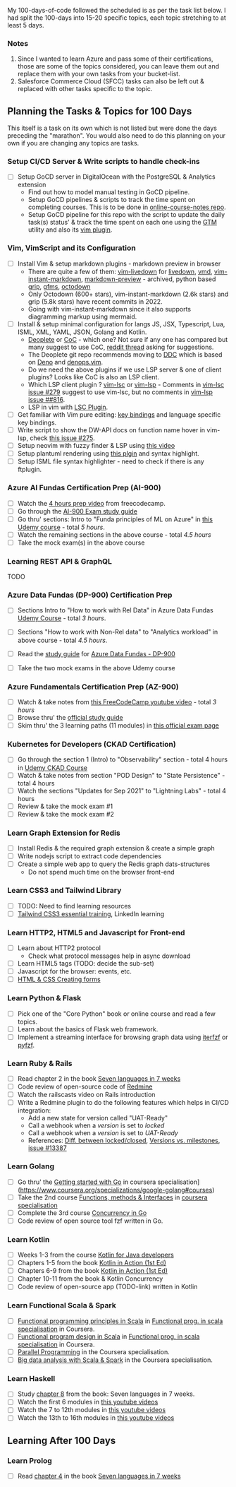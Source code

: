 
My 100-days-of-code followed the scheduled is as per the task list below. I had split the 100-days into 15-20 specific topics, each topic stretching to at least 5 days. 

### Notes

1. Since I wanted to learn Azure and pass some of their certifications, those are some of the topics considered, you can leave them out and replace them with your own tasks from your bucket-list.
1. Salesforce Commerce Cloud (SFCC) tasks can also be left out & replaced with other tasks specific to the topic.

## Planning the Tasks & Topics for 100 Days

This itself is a task on its own which is not listed but were done the days preceding the "marathon". You would also need to do this planning on your own if you are changing any topics are tasks.

### Setup CI/CD Server & Write scripts to handle check-ins

- [ ] Setup GoCD server in DigitalOcean with the PostgreSQL & Analytics extension
    * Find out how to model manual testing in GoCD pipeline.
    * Setup GoCD pipelines & scripts to track the time spent on completing courses. This is to be done in [online-course-notes repo]().
    * Setup GoCD pipeline for this repo with the script to update the daily task(s) status' & track the time spent on each one using the [GTM](https://github.com/git-time-metric/gtm) utility and also its [vim plugin](https://github.com/git-time-metric/gtm-vim-plugin).


### Vim, VimScript and its Configuration

- [ ] Install Vim & setup markdown plugins - markdown preview in browser
    * There are quite a few of them: [vim-livedown](https://github.com/shime/vim-livedown) for [livedown](https://github.com/shime/livedown), [vmd](https://github.com/yoshuawuyts/vmd), [vim-instant-markdown](https://github.com/instant-markdown/vim-instant-markdown), [markdown-preview](https://github.com/yuanchuan/markdown-preview) - archived, python based [grip](https://github.com/joeyespo/grip), [gfms](https://github.com/pawel-wiejacha/gfms), [octodown](https://github.com/ianks/octodown)
    * Only Octodown (600+ stars), vim-instant-markdown (2.6k stars) and grip (5.8k stars) have recent commits in 2022.
    * Going with vim-instant-markdown since it also supports diagramming markup using mermaid.
- [ ] Install & setup minimal configuration for langs JS, JSX, Typescript, Lua, ISML, XML, YAML, JSON, Golang and Kotlin.
    * [Deoplete](https://github.com/Shougo/deoplete.nvim) or [CoC](https://github.com/neoclide/coc.nvim) - which one? Not sure if any one has compared but many suggest to use CoC, [reddit thread](https://www.reddit.com/r/vim/comments/ares04/deoplete_vs_cocnvim/) asking for suggestions.
    * The Deoplete git repo recommends moving to [DDC](https://github.com/Shougo/ddc.vim) which is based on [Deno](https://deno.land) and [denops.vim](https://github.com/vim-denops/denops.vim).
    * Do we need the above plugins if we use LSP server & one of client plugins? Looks like CoC is also an LSP client.
    * Which LSP client plugin ? [vim-lsc](https://github.com/natebosch/vim-lsc) or [vim-lsp](prabirshrestha/vim-lsp) - Comments in [vim-lsc issue #279](https://github.com/natebosch/vim-lsc/issues/279) suggest to use vim-lsc, but no comments in [vim-lsp issue ##816](https://github.com/prabirshrestha/vim-lsp#816).
    * LSP in vim with [LSC Plugin](https://bluz71.github.io/2019/10/16/lsp-in-vim-with-the-lsc-plugin.html).
- [ ] Get familiar with Vim pure editing: [key bindings](https://hea-www.harvard.edu/~fine/Tech/vi.html) and language specific key bindings.
- [ ] Write script to show the DW-API docs on function name hover in vim-lsp, check [this issue #275](https://github.com/prabirshrestha/vim-lsp#275).
- [ ] Setup neovim with fuzzy finder & LSP using [this video](https://www.youtube.com/watch?v=FW2X1CXrU1w)
- [ ] Setup plantuml rendering using [this plgin](https://github.com/weirongxu/plantuml-previewer.vim) and syntax highlight.
- [ ] Setup ISML file syntax highlighter - need to check if there is any ftplugin.

### Azure AI Fundas Certification Prep (AI-900)

- [ ] Watch the [4 hours prep video](https://www.youtube.com/watch?v=OwZHNH8EfSU&t=8s) from freecodecamp.
- [ ] Go through the [AI-900 Exam study guide](https://query.prod.cms.rt.microsoft.com/cms/api/am/binary/RE4wGpB)
- [ ] Go thru' sections: Intro to "Funda principles of ML on Azure" in [this Udemy course](https://www.udemy.com/course/azure-ai-fundamentals/) - total *5 hours*.
- [ ] Watch the remaining sections in the above course - total *4.5 hours*
- [ ] Take the mock exam(s) in the above course

### Learning REST API & GraphQL

TODO

### Azure Data Fundas (DP-900) Certification Prep

- [ ] Sections Intro to "How to work with Rel Data" in Azure Data Fundas [Udemy Course](https://www.udemy.com/course/azure-dp-900/) - total *3 hours*.
- [ ] Sections "How to work with Non-Rel data" to "Analytics workload" in above course - total *4.5 hours*.

- [ ] Read the [study guide](https://query.prod.cms.rt.microsoft.com/cms/api/am/binary/RE4wsKZ) for [Azure Data Fundas - DP-900](https://learn.microsoft.com/en-gb/certifications/exams/dp-900)
- [ ] Take the two mock exams in the above Udemy course

### Azure Fundamentals Certification Prep (AZ-900)

- [ ] Watch & take notes from [this FreeCodeCamp youtube video](https://www.youtube.com/watch?v=NKEFWyqJ5XA) - total *3 hours*
- [ ] Browse thru' the [official study guide](https://query.prod.cms.rt.microsoft.com/cms/api/am/binary/RE3VwUY)
- [ ] Skim thru' the 3 learning paths (11 modules) in [this official exam page](https://learn.microsoft.com/en-us/certifications/exams/az-900)

### Kubernetes for Developers (CKAD Certification)

- [ ] Go through the section 1 (Intro) to "Observability" section - total 4 hours in [Udemy CKAD Course](https://www.udemy.com/course/certified-kubernetes-application-developer/)
- [ ] Watch & take notes from section "POD Design" to "State Persistence" - total 4 hours
- [ ] Watch the sections "Updates for Sep 2021" to "Lightning Labs" - total 4 hours
- [ ] Review & take the mock exam #1
- [ ] Review & take the mock exam #2

### Learn Graph Extension for Redis

- [ ] Install Redis & the required graph extension & create a simple graph
- [ ] Write nodejs script to extract code dependencies
- [ ] Create a simple web app to query the Redis graph dats-structures
    * Do not spend much time on the browser front-end

### Learn CSS3 and Tailwind Library

- [ ] TODO: Need to find learning resources
- [ ] [Tailwind CSS3 essential training](https://www.linkedin.com/learning/tailwind-css-3-essential-training), LinkedIn learning

### Learn HTTP2, HTML5 and Javascript for Front-end

- [ ] Learn about HTTP2 protocol
    * Check what protocol messages help in async download
- [ ] Learn HTML5 tags (TODO: decide the sub-set)
- [ ] Javascript for the browser: events, etc.
- [ ] [HTML & CSS Creating forms](https://www.linkedin.com/learning/html-css-creating-forms)

### Learn Python & Flask

- [ ] Pick one of the "Core Python" book or online course and read a few topics.
- [ ] Learn about the basics of Flask web framework.
- [ ] Implement a streaming interface for browsing graph data using [iterfzf](https://github.com/dahlia/iterfzf) or [pyfzf](https://github.com/nk412/pyfzf).

### Learn Ruby & Rails

- [ ] Read chapter 2 in the book [Seven languages in 7 weeks](https://www.oreilly.com/library/view/seven-languages-in/9781680500059)
- [ ] Code review of open-source code of [Redmine](https://github.com/redmine/redmine)
- [ ] Watch the railscasts video on Rails introduction
- [ ] Write a Redmine plugin to do the following features which helps in CI/CD integration:
    * Add a new state for version called "UAT-Ready"
    * Call a webhook when a *version* is set to *locked* 
    * Call a webhook when a *version* is set to *UAT-Ready*
    * References: [Diff. between locked/closed](https://www.redmine.org/boards/2/topics/18914), [Versions vs. milestones](https://www.redmine.org/boards/1/topics/214?page=3), [issue #13387](https://www.redmine.org/issues/13387)

### Learn Golang

- [ ] Go thru' the [Getting started with Go](https://www.coursera.org/learn/golang-getting-started?specialization=google-golang) in coursera specialisation](https://www.coursera.org/specializations/google-golang#courses)
- [ ] Take the 2nd course [Functions, methods & Interfaces](https://www.coursera.org/learn/golang-functions-methods?specialization=google-golang) in [coursera specialisation](https://www.coursera.org/specializations/google-golang#courses)
- [ ] Complete the 3rd course [Concurrency in Go](https://www.coursera.org/learn/golang-concurrency?specialization=google-golang)
- [ ] Code review of open source tool fzf written in Go.

### Learn Kotlin

- [ ] Weeks 1-3 from the course [Kotlin for Java developers](https://www.coursera.org/learn/kotlin-for-java-developers#syllabus)
- [ ] Chapters 1-5 from the book [Kotlin in Action (1st Ed)](https://livebook.manning.com/book/kotlin-in-action-second-edition)
- [ ] Chapters 6-9 from the book [Kotlin in Action (1st Ed)](https://livebook.manning.com/book/kotlin-in-action/about-this-book/)
- [ ] Chapter 10-11 from the book & Kotlin Concurrency
- [ ] Code review of open-source app (TODO-link) written in Kotlin

### Learn Functional Scala & Spark

- [ ] [Functional programming principles in Scala](https://www.coursera.org/learn/scala-functional-programming?specialization=scala) in [Functional prog. in scala specialisation](https://www.coursera.org/specializations/scala#courses) in Coursera.
- [ ] [Functional program design in Scala](https://www.coursera.org/learn/scala-functional-program-design?specialization=scala) in [Functional prog. in scala specialisation](https://www.coursera.org/specializations/scala#courses) in Coursera.
- [ ] [Parallel Programming](https://www.coursera.org/learn/scala-parallel-programming?specialization=scala) in the Coursera specialisation.
- [ ] [Big data analysis with Scala & Spark](https://www.coursera.org/learn/scala-spark-big-data?specialization=scala) in the Coursera specialisation.

### Learn Haskell

- [ ] Study [chapter 8](https://learning.oreilly.com/library/view/seven-languages-in/9781680500059/f_0050.html) from the book: Seven languages in 7 weeks.
- [ ] Watch the first 6 modules in [this youtube videos](https://www.classcentral.com/course/youtube-functional-programming-in-haskell-59638)
- [ ] Watch the 7 to 12th modules in [this youtube videos](https://www.classcentral.com/course/youtube-functional-programming-in-haskell-59638)
- [ ] Watch the 13th to 16th modules in [this youtube videos](https://www.classcentral.com/course/youtube-functional-programming-in-haskell-59638)

## Learning After 100 Days

### Learn Prolog

- [ ] Read [chapter 4](https://learning.oreilly.com/library/view/seven-languages-in/9781680500059/f_0026.html) in the book [Seven languages in 7 weeks](https://www.oreilly.com/library/view/seven-languages-in/9781680500059)


